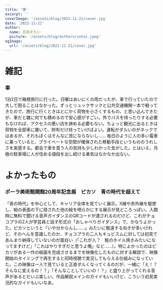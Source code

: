 ```yaml
---
title: '車'
excerpt: ''
coverImage: '/assets/blog/2022-11-21/cover.jpg'
date: '2022-11-21'
author:
  name: 花初そたい
  picture: '/assets/blog/authors/sotai.jpeg'
ogImage:
  url: '/assets/blog/2022-11-21/cover.jpg'
---
```

# 雑記

### 車
1泊2日で箱根旅行に行った。日曜はあいにくの雨だったが、車で行っていたので大して困ることはなかった。ずっとリュックサックと公共交通機関一本で戦ってきたので、旅行に行くときはとにかく荷物を小さくするもの、と思い込んできたが、車だと雑に何でも積めるので安心感がすごい。外でバスを待ったりする必要もなければ、アクセスの悪い店を諦める必要もない。ちょっと観光に出るときは荷物を全部車に置いて、財布だけ持っていけばよい。運転がダルいのがネックではあるが、それもぼくはそんなに苦にならないし……
毎日のように人の多い電車に乗っていると、プライベートな空間が確保された移動手段というもののうれしさを実感する。都会で車を買う人の気持も少しわかった気がした。とはいえ、月極の駐車場に人が住める値段を出し続ける勇気はなかなか出ない。



# よかったもの
### ポーラ美術館開館20周年記念展　ピカソ　青の時代を超えて
「青の時代」を中心として、キャリア全体を見ていく展示。X線や赤外線を駆使し、絵の表面の下に隠された他の絵を明らかにする展示が見どころっぽい。入館時に無料で聞ける音声ガイダンスのQRコードが渡されるのだけど、これがチョコプラの2人が学芸員と話す形式の「おしゃべりガイダンス」で、かなりよかった。ピカソというと「いや分からんし……」みたいに敬遠する向きが多いけれど、そのへんを意識したのか、チョコプラの二人もキュビスムに対しては初見であんまり納得していないのが面白い（「これが人？　鮭のホイル焼きみたいになってますけど」「これはやりすぎだと思うよ俺」など……）。特によかったのはピカソがある一作の絵画を完成させるまでを映像化したものに対する解説で、映像開始のタイミングで再生すると同時視聴で実況してもらえる仕組みになっていた。この映像は一人で見ていると正直ダルくなってくるのだが、一緒に「え！？　そんなに変えるの！？」「そんなことしていいの！？」と盛り上がってくれる音声があるとだいぶ楽しい。作品解説メインのガイドもいいけど、こういう初見実況的なガイドもいいなあ。